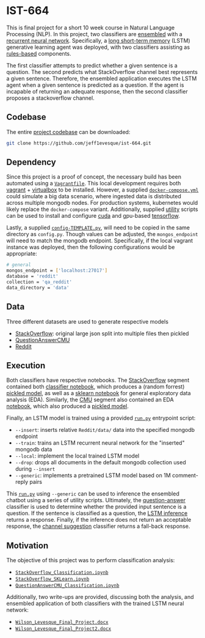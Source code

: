 # IST-664

This is final project for a short 10 week course in Natural Language Processing (NLP). In this project, two classifiers are [ensembled](https://en.wikipedia.org/wiki/Ensemble_learning) with a [recurrent neural network](https://www.youtube.com/watch?v=6niqTuYFZLQ). Specifically, a [long short-term memory](https://en.wikipedia.org/wiki/Long_short-term_memory) (LSTM) generative learning agent was deployed, with two classifiers assisting as [rules-based](https://en.wikipedia.org/wiki/Rule-based_machine_learning) components.

The first classifier attempts to predict whether a given sentence is a question. The second predicts what StackOverflow channel best represents a given sentence. Therefore, the ensembled application executes the LSTM agent when a given sentence is predicted as a question. If the agent is incapable of returning an adequate response, then the second classifier proposes a stackoverflow channel.

## Codebase

The entire [project codebase](https://github.com/jeff1evesque/ist-664) can be downloaded:

```bash
git clone https://github.com/jeff1evesque/ist-664.git
```

## Dependency

Since this project is a proof of concept, the necessary build has been automated using a [`Vagrantfile`](https://github.com/jeff1evesque/ist-664/blob/master/Vagrantfile). This local development requires both [vagrant](https://www.vagrantup.com/) + [virtualbox](https://www.virtualbox.org/) to be installed. However, a supplied [`docker-compose.yml`](https://github.com/jeff1evesque/ist-664/blob/master/docker-compose.yml) could simulate a big data scenario, where ingested data is distributed across multiple mongodb nodes. For production systems, kubernetes would likely replace the `docker-compose` variant. Additionally, supplied [utility](https://github.com/jeff1evesque/ist-664/tree/master/utility) scripts can be used to install and configure [cuda](https://www.geforce.com/hardware/technology/cuda) and gpu-based [tensorflow](https://www.tensorflow.org/).

Lastly, a supplied [`config-TEMPLATE.py`](https://github.com/jeff1evesque/ist-664/blob/master/config-TEMPLATE.py), will need to be copied in the same directory as `config.py`. Though values can be adjusted, the `mongos_endpoint` will need to match the mongodb endpoint. Specifically, if the local vagrant instance was deployed, then the following configurations would be appropriate:

```bash
# general
mongos_endpoint = ['localhost:27017']
database = 'reddit'
collection = 'qa_reddit'
data_directory = 'data'
```

## Data

Three different datasets are used to generate respective models

- [StackOverflow](https://github.com/jeff1evesque/ist-664/tree/master/StackOverflow/data): original large json split into multiple files then pickled
- [QuestionAnswerCMU](https://github.com/jeff1evesque/ist-664/tree/master/QuestionAnswerCMU/data)
- [Reddit](https://github.com/jeff1evesque/ist-664/tree/master/Reddit/data)

## Execution

Both classifiers have respective notebooks. The [StackOverflow](https://github.com/jeff1evesque/ist-664/tree/master/StackOverflow) segment contained both [classifier notebook](https://github.com/jeff1evesque/ist-664/blob/master/StackOverflow/StackOverflow_Classification.ipynb), which produces a (random forrest) [pickled model](https://github.com/jeff1evesque/ist-664/blob/master/StackOverflow/SO_RF_Model_new.pkl), as well as a [sklearn notebook](https://github.com/jeff1evesque/ist-664/blob/master/StackOverflow/StackOverflow_SKLearn.ipynb) for general exploratory data analysis (EDA). Similarly, the [CMU](https://github.com/jeff1evesque/ist-664/tree/master/QuestionAnswerCMU) segment also contained an EDA [notebook](https://github.com/jeff1evesque/ist-664/blob/master/QuestionAnswerCMU/QuestionAnswerCMU_Classification.ipynb), which also produced a [pickled model](https://github.com/jeff1evesque/ist-664/blob/master/QuestionAnswerCMU/model/random_forest.pkl).

Finally, an LSTM model is trained using a provided [`run.py`](https://github.com/jeff1evesque/ist-664/blob/master/run.py) entrypoint script:

- `--insert`: inserts relative `Reddit/data/` data into the specified mongodb endpoint
- `--train`: trains an LSTM recurrent neural network for the "inserted" mongodb data
- `--local`: implement the local trained LSTM model
- `--drop`: drops all documents in the default mongodb collection used during `--insert`
- `--generic`: implements a pretrained LSTM model based on 1M comment-reply pairs

This [`run.py`](https://github.com/jeff1evesque/ist-664/blob/master/run.py) using `--generic` can be used to inference the ensembled chatbot using a series of utility scripts. Ultimately, the [question-answer](https://github.com/jeff1evesque/ist-664/blob/master/run.py#L128) classifier is used to determine whether the provided input sentence is a question.  If the sentence is classified as a question, the [LSTM inference](https://github.com/jeff1evesque/ist-664/blob/master/run.py#L132-L133) returns a response. Finally, if the inference does not return an acceptable response, the [channel suggestion](https://github.com/jeff1evesque/ist-664/blob/master/run.py#L142) classifier returns a fall-back response.

## Motivation

The objective of this project was to perform classification analysis:

- [`StackOverflow_Classification.ipynb`](https://github.com/jeff1evesque/ist-664/blob/master/StackOverflow/StackOverflow_Classification.ipynb)
- [`StackOverflow_SKLearn.ipynb`](https://github.com/jeff1evesque/ist-664/blob/master/StackOverflow/StackOverflow_SKLearn.ipynb)
- [`QuestionAnswerCMU_Classification.ipynb`](https://github.com/jeff1evesque/ist-664/blob/master/QuestionAnswerCMU/QuestionAnswerCMU_Classification.ipynb)

Additionally, two write-ups are provided, discussing both the analysis, and ensembled application of both classifiers with the trained LSTM neural network:

- [`Wilson_Levesque_Final_Project.docx`](Wilson_Levesque_Final_Project.docx)
- [`Wilson_Levesque_Final_Project2.docx`](Wilson_Levesque_Final_Project2.docx)
